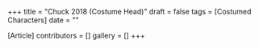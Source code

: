 +++
title = "Chuck 2018 (Costume Head)"
draft = false
tags = [Costumed Characters]
date = ""

[Article]
contributors = []
gallery = []
+++